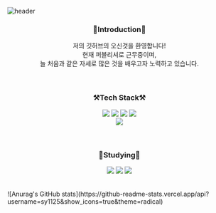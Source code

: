 <!-- header -->
![header](https://capsule-render.vercel.app/api?type=waving&color=auto&height=300&section=header&text=Welcome!&desc=Seonyong`s%20GitHub%20Repositiory&descAlignY=70&fontSize=90)
<!-- body -->
<div align="center">

### 🙌Introduction🙌    
저의 깃허브의 오신것을 환영합니다!    
현재 퍼블리셔로 근무중이며,    
늘 처음과 같은 자세로 많은 것을 배우고자 노력하고 있습니다.    
<br>
<br>
### ⚒️Tech Stack⚒️    
<img src="https://img.shields.io/badge/HTML-E34F26?style=flat-square&logo=HTML5&logoColor=white"/>
<img src="https://img.shields.io/badge/CSS-1572B6?style=flat-square&logo=CSS3&logoColor=white"/>
<img src="https://img.shields.io/badge/Sass-CC6699?style=flat-square&logo=Sass&logoColor=white"/>
<img src="https://img.shields.io/badge/Javascript-F7DF1E?style=flat-square&logo=Javascript&logoColor=black"/>
<br>
<img src="https://img.shields.io/badge/JQuery-0769AD?style=flat-square&logo=jQuery&logoColor=white"/>
<br>
<br>
<br>

### 📝Studying📝    
<img src="https://img.shields.io/badge/Vue-4FC08D?style=flat-square&logo=Vue.js&logoColor=white"/>
<img src="https://img.shields.io/badge/React-61DAFB?style=flat-square&logo=React&logoColor=white"/>
<img src="https://img.shields.io/badge/TypeScript-3178C6?style=flat-square&logo=TypeScript&logoColor=white"/>
<br>
<br>
<br>
</div>
![Anurag's GitHub stats](https://github-readme-stats.vercel.app/api?username=sy1125&show_icons=true&theme=radical)
